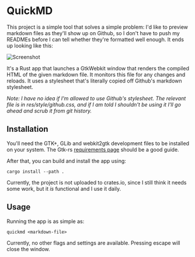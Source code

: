 # QuickMD

This project is a simple tool that solves a simple problem: I'd like to preview markdown files as they'll show up on Github, so I don't have to push my READMEs before I can tell whether they're formatted well enough. It ends up looking like this:

![Screenshot](http://i.andrewradev.com/d32c593abdfd03881de3358251596bdd.png)

It's a Rust app that launches a GtkWebkit window that renders the compiled HTML of the given markdown file. It monitors this file for any changes and reloads. It uses a stylesheet that's literally copied off Github's markdown stylesheet.

_Note: I have no idea if I'm allowed to use Github's stylesheet. The relevant file is in res/style/github.css, and if I am told I shouldn't be using it I'll go ahead and scrub it from git history._

## Installation

You'll need the GTK+, GLib and webkit2gtk development files to be installed on your system. The Gtk-rs [requirements page](http://gtk-rs.org/docs/requirements.html) should be a good guide.

After that, you can build and install the app using:

```
cargo install --path .
```

Currently, the project is not uploaded to crates.io, since I still think it needs some work, but it *is* functional and I use it daily.

## Usage

Running the app is as simple as:

```
quickmd <markdown-file>
```

Currently, no other flags and settings are available. Pressing escape will close the window.
